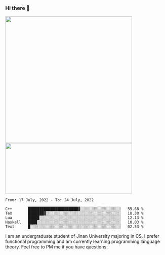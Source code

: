 ### Hi there 👋

<!--
**pe200012/pe200012** is a ✨ _special_ ✨ repository because its `README.md` (this file) appears on your GitHub profile.

Here are some ideas to get you started:

- 🔭 I’m currently working on ...
- 🌱 I’m currently learning ...
- 👯 I’m looking to collaborate on ...
- 🤔 I’m looking for help with ...
- 💬 Ask me about ...
- 📫 How to reach me: ...
- 😄 Pronouns: ...
- ⚡ Fun fact: ...
-->
<p>
    <img width="400em" src="https://github-readme-stats.vercel.app/api?username=pe200012&show_icons=true&icon_color=f44336&title_color=757de8">
    <img width="400em" height="159em" src="https://github-readme-stats.vercel.app/api/top-langs/?username=pe200012&hide=html,cmake,css&title_color=757de8&layout=compact">
</p>

<!--START_SECTION:waka-->
```text
From: 17 July, 2022 - To: 24 July, 2022

C++       ██████████████████████▓░░░░░░░░░░░░░░░░░░   55.68 % 
TeX       ███████▓░░░░░░░░░░░░░░░░░░░░░░░░░░░░░░░░░   18.30 % 
Lua       █████░░░░░░░░░░░░░░░░░░░░░░░░░░░░░░░░░░░░   12.13 % 
Haskell   ████░░░░░░░░░░░░░░░░░░░░░░░░░░░░░░░░░░░░░   10.03 % 
Text      █░░░░░░░░░░░░░░░░░░░░░░░░░░░░░░░░░░░░░░░░   02.53 % 
```
<!--END_SECTION:waka-->

I am an undergraduate student of Jinan University majoring in CS. I prefer functional programming and am currently learning programming language theory. Feel free to PM me if you have questions.
